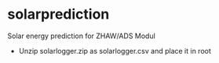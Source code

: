 # solarprediction
Solar energy prediction for ZHAW/ADS Modul

* Unzip solarlogger.zip as solarlogger.csv and place it in root
